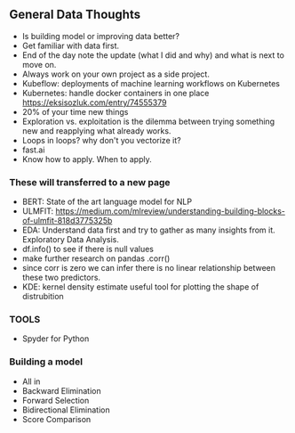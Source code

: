 ## General Data Thoughts

- Is building model or improving data better?
- Get familiar with data first.
- End of the day note the update (what I did and why) and what is next to move on.
- Always work on your own project as a side project.
- Kubeflow: deployments of machine learning workflows on Kubernetes
- Kubernetes: handle docker containers in one place https://eksisozluk.com/entry/74555379
- 20% of your time new things
- Exploration vs. exploitation is the dilemma between trying something new and reapplying what already works.
- Loops in loops? why don't you vectorize it?
- fast.ai
- Know how to apply. When to apply.



### These will transferred to a new page 
- BERT: State of the art language model for NLP
- ULMFIT: https://medium.com/mlreview/understanding-building-blocks-of-ulmfit-818d3775325b
- EDA: Understand data first and try to gather as many insights from it. Exploratory Data Analysis.
- df.info() to see if there is null values
- make further research on pandas .corr()
- since corr is zero we can infer there is no linear relationship between these two predictors. 
- KDE: kernel density estimate useful tool for plotting the shape of distrubition

### TOOLS
- Spyder for Python

### Building a model
- All in
- Backward Elimination
- Forward Selection
- Bidirectional Elimination
- Score Comparison
